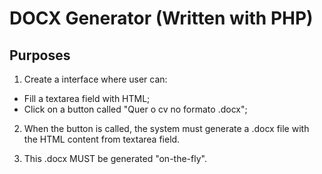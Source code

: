 # DOCX Generator (Written with PHP)

## Purposes

1) Create a interface where user can:

* Fill a textarea field with HTML;
* Click on a button called "Quer o cv no formato .docx";

2) When the button is called, the system must generate a .docx file with the HTML content from textarea field.

3) This .docx MUST be generated "on-the-fly".